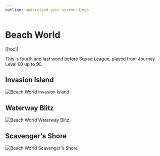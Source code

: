 ```yaml
---
outline: understand your surroundings
---
```



# Beach World

[[toc]]

This is fourth and last world before Squad League, played from Journey Level 60 up to 90.


## Invasion Island

![Beach World Invasion Island](/assets/sb_maps_1_b_1.png)

## Waterway Blitz

![Beach World Waterway Blitz](/assets/sb_maps_1_b_2.png)

## Scavenger's Shore

![Beach World Scavenger's Shore](/assets/sb_maps_1_b_3.png)
